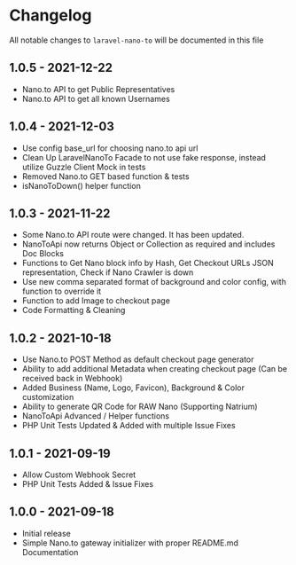 # Changelog

All notable changes to `laravel-nano-to` will be documented in this file

## 1.0.5 - 2021-12-22

- Nano.to API to get Public Representatives
- Nano.to API to get all known Usernames

## 1.0.4 - 2021-12-03

- Use config base_url for choosing nano.to api url
- Clean Up LaravelNanoTo Facade to not use fake response, instead utilize Guzzle Client Mock in tests
- Removed Nano.to GET based function & tests
- isNanoToDown() helper function

## 1.0.3 - 2021-11-22

- Some Nano.to API route were changed. It has been updated.
- NanoToApi now returns Object or Collection as required and includes Doc Blocks
- Functions to Get Nano block info by Hash, Get Checkout URLs JSON representation, Check if Nano Crawler is down
- Use new comma separated format of background and color config, with function to override it
- Function to add Image to checkout page
- Code Formatting & Cleaning

## 1.0.2 - 2021-10-18

- Use Nano.to POST Method as default checkout page generator
- Ability to add additional Metadata when creating checkout page (Can be received back in Webhook)
- Added Business (Name, Logo, Favicon), Background & Color customization
- Ability to generate QR Code for RAW Nano (Supporting Natrium)
- NanoToApi Advanced / Helper functions
- PHP Unit Tests Updated & Added with multiple Issue Fixes

## 1.0.1 - 2021-09-19

- Allow Custom Webhook Secret
- PHP Unit Tests Added & Issue Fixes

## 1.0.0 - 2021-09-18

- Initial release
- Simple Nano.to gateway initializer with proper README.md Documentation
